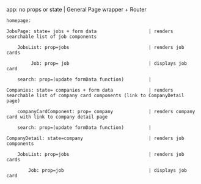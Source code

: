 app: no props or state | General Page wrapper + Router

    homepage:

    JobsPage: state= jobs + form data                   | renders searchable list of job components

        JobsList: prop=jobs                             | renders job cards

             Job: prop= job                             | displays job card

        search: prop=(update formData function)         |

    Companies: state= companies + form data             | renders searchable list of company card components (link to CompanyDetail page)

        companyCardComponent: prop= company             | renders company card with link to company detail page

        search: prop=(update formData function)         |

    CompanyDetail: state=company                        | renders job components

        JobsList: prop=jobs                             | renders job cards

            Job: prop=job                               | displays job card
